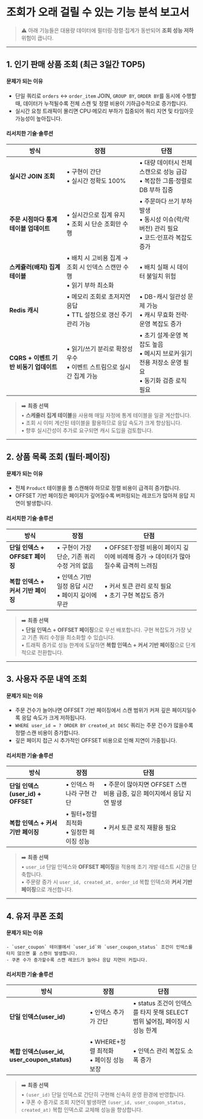 # 조회가 오래 걸릴 수 있는 기능 분석 보고서

> ⚠️ 아래 기능들은 대용량 데이터에 필터링·정렬·집계가 동반되어 **조회 성능 저하** 위험이 큽니다.  

---

## 1. 인기 판매 상품 조회 (최근 3일간 TOP5)

#### 문제가 되는 이유
  - 단일 쿼리로 `orders` ↔ `order_item` JOIN, `GROUP BY`, `ORDER BY`를 동시에 수행할 때, 데이터가 누적될수록 전체 스캔 및 정렬 비용이 기하급수적으로 증가합니다.
  - 실시간 요청 트래픽이 몰리면 CPU·메모리 부하가 집중되어 쿼리 지연 및 타임아웃 가능성이 높아집니다.


#### 리서치한 기술·솔루션

| 방식                         | 장점                                                               | 단점                                                                              |
|----------------------------|------------------------------------------------------------------|---------------------------------------------------------------------------------|
| **실시간 JOIN 조회**            | • 구현이 간단<br>• 실시간 정확도 100%                                  | • 대량 데이터시 전체 스캔으로 성능 급감<br>• 복잡한 그룹·정렬로 DB 부하 집중            |
| **주문 시점마다 통계 테이블 업데이트**    | • 실시간으로 집계 유지<br>• 조회 시 단순 조회만 수행                       | • 주문마다 쓰기 부하 발생<br>• 동시성 이슈(락/락버전) 관리 필요<br>• 코드·인프라 복잡도 증가 |
| **스케쥴러(배치) 집계 테이블**        | • 배치 시 고비용 집계 → 조회 시 인덱스 스캔만 수행<br>• 읽기 부하 최소화     | • 배치 실패 시 데이터 불일치 위험                            |
| **Redis 캐시**               | • 메모리 조회로 초저지연 응답<br>• TTL 설정으로 갱신 주기 관리 가능        | • DB-캐시 일관성 문제 가능<br>• 캐시 무효화 전략·운영 복잡도 증가                     |
| **CQRS + 이벤트 기반 비동기 업데이트** | • 읽기/쓰기 분리로 확장성 우수<br>• 이벤트 스트림으로 실시간 집계 가능     | • 초기 설계·운영 복잡도 높음<br>• 메시지 브로커·읽기 전용 저장소 운영 필요<br>• 동기화 검증 로직 필요 |

> ➡️ **최종 선택**  
> • **스케쥴러 집계 테이블**을 사용해 매일 자정에 통계 테이블을 일괄 계산합니다.  
> • 조회 시 이미 계산된 테이블을 활용하므로 응답 속도가 크게 향상됩니다.  
> • 향후 실시간성이 추가로 요구되면 캐시 도입을 검토합니다.
---

## 2. 상품 목록 조회 (필터·페이징)

#### 문제가 되는 이유
  - 전체 `Product` 테이블을 풀 스캔해야 하므로 정렬 비용이 급격히 증가합니다.
  - OFFSET 기반 페이징은 페이지가 깊어질수록 버퍼링되는 레코드가 많아져 응답 지연이 발생합니다.

#### 리서치한 기술·솔루션

| 방식                      | 장점                                                         | 단점                                                         |
|-------------------------|------------------------------------------------------------|------------------------------------------------------------|
| **단일 인덱스 + OFFSET 페이징** | • 구현이 가장 단순, 기존 쿼리 수정 거의 없음 | • OFFSET·정렬 비용이 페이지 깊이에 비례해 증가 → 데이터가 많아질수록 급격히 느려짐 |
| **복합 인덱스 + 커서 기반 페이징**  | • 인덱스 기반 일정 응답 시간<br>• 페이지 깊이에 무관                 | • 커서 토큰 관리 로직 필요<br>• 초기 구현 복잡도 증가            |
> ➡️ **최종 선택**  
> • **단일 인덱스 + OFFSET 페이징**으로 우선 배포합니다. 구현 복잡도가 가장 낮고 기존 쿼리 수정을 최소화할 수 있습니다.  
> • 트래픽 증가로 성능 한계에 도달하면 **복합 인덱스 + 커서 기반 페이징**으로 단계적으로 전환합니다.

---

## 3. 사용자 주문 내역 조회
#### 문제가 되는 이유
  - 주문 건수가 늘어나면 OFFSET 기반 페이징에서 스캔 범위가 커져 깊은 페이지일수록 응답 속도가 크게 저하됩니다.
  - `WHERE user_id = ? ORDER BY created_at DESC` 쿼리는 주문 건수가 많을수록 정렬·스캔 비용이 증가합니다.
  - 깊은 페이지 접근 시 추가적인 OFFSET 비용으로 인해 지연이 가중됩니다.

#### 리서치한 기술·솔루션

| 방식                           | 장점                                                     | 단점                                                  |
|------------------------------|--------------------------------------------------------|-----------------------------------------------------|
| **단일 인덱스(user_id) + OFFSET** | • 인덱스 하나라 구현 간단 | • 주문이 많아지면 OFFSET 스캔 비용 급증, 깊은 페이지에서 응답 지연 발생 |
| **복합 인덱스 + 커서 기반 페이징**       | • 필터+정렬 최적화<br>• 일정한 페이징 성능                 | • 커서 토큰 로직 재활용 필요                          |

> ➡️ **최종 선택**  
> • `user_id` 단일 인덱스와 **OFFSET 페이징**을 적용해 초기 개발·테스트 시간을 단축합니다.  
> • 주문량 증가 시 `user_id, created_at, order_id` 복합 인덱스와 **커서 기반 페이징**으로 개선합니다.

---

## 4. 유저 쿠폰 조회

#### 문제가 되는 이유
    - `user_coupon` 테이블에서 `user_id`와 `user_coupon_status` 조건이 인덱스를 타지 않으면 풀 스캔이 발생합니다.
    - 쿠폰 수가 증가할수록 스캔 레코드가 늘어나 응답 지연이 커집니다.

#### 리서치한 기술·솔루션

| 방식                               | 장점                                          | 단점                                    |
|----------------------------------|---------------------------------------------|---------------------------------------|
| **단일 인덱스(user_id)** | • 인덱스 추가가 간단 | • status 조건이 인덱스를 타지 못해 SELECT 범위 넓어짐, 페이징 시 성능 한계 |
| **복합 인덱스(user_id, user_coupon_status)**    | • WHERE+정렬 최적화<br>• 페이징 성능 보장           | • 인덱스 관리 복잡도 소폭 증가         |

> ➡️ **최종 선택**  
> • `(user_id)` 단일 인덱스로 간단히 구현해 신속히 운영 환경에 반영합니다.  
> • 쿠폰 수 증가로 조회 지연이 발생하면 `(user_id, user_coupon_status, created_at)` 복합 인덱스로 교체해 성능을 향상합니다.
